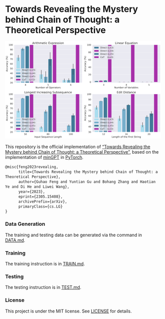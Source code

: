 # Towards Revealing the Mystery behind Chain of Thought: a Theoretical Perspective
<p align="center">
  <img src="assets/result.png", width="640">
</p>

This repository is the official implementation of [“Towards Revealing the Mystery behind Chain of Thought: a Theoretical Perspective”](https://arxiv.org/abs/2305.15408), based on the implementation of [minGPT](https://github.com/karpathy/minGPT) in [PyTorch](https://github.com/pytorch/pytorch).

```
@misc{feng2023revealing,
      title={Towards Revealing the Mystery behind Chain of Thought: a Theoretical Perspective}, 
      author={Guhao Feng and Yuntian Gu and Bohang Zhang and Haotian Ye and Di He and Liwei Wang},
      year={2023},
      eprint={2305.15408},
      archivePrefix={arXiv},
      primaryClass={cs.LG}
}
```

### Data Generation
The training and testing data can be generated via the command in [DATA.md](assets/DATA.md).

### Training
The training instruction is in [TRAIN.md](assets/TRAIN.md).

### Testing
The testing instruction is in [TEST.md](assets/TEST.md).

### License
This project is under the MIT license. See [LICENSE](LICENSE) for details.
